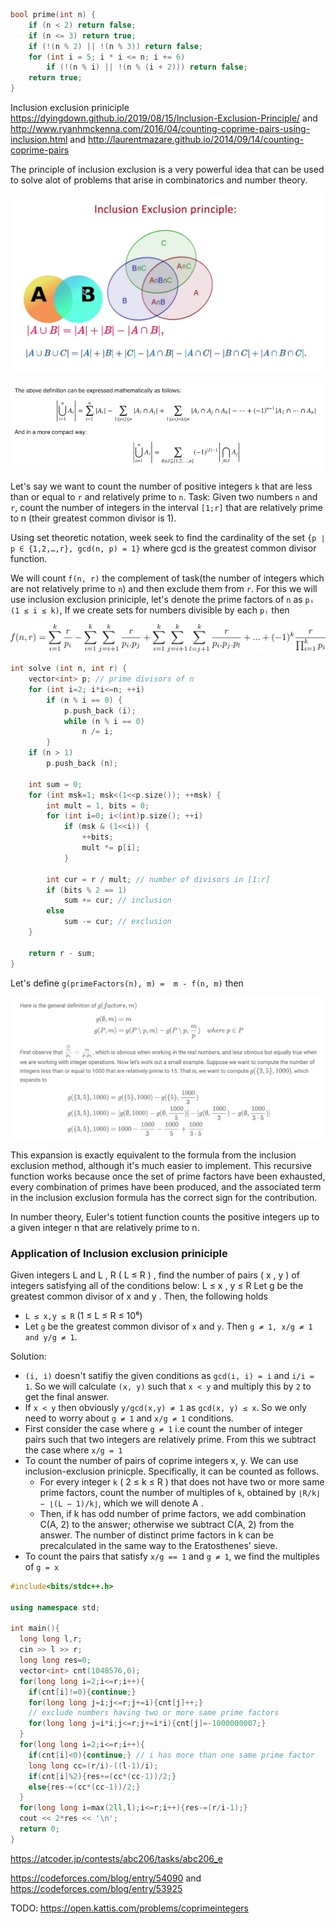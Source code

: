 ```cpp
bool prime(int n) {
    if (n < 2) return false;
    if (n <= 3) return true;
    if (!(n % 2) || !(n % 3)) return false;
    for (int i = 5; i * i <= n; i += 6)
        if (!(n % i) || !(n % (i + 2))) return false;
    return true;
}
```

Inclusion exclusion priniciple https://dyingdown.github.io/2019/08/15/Inclusion-Exclusion-Principle/ and http://www.ryanhmckenna.com/2016/04/counting-coprime-pairs-using-inclusion.html and http://laurentmazare.github.io/2014/09/14/counting-coprime-pairs

The principle of inclusion exclusion is a very powerful idea that can be used to solve alot of problems that arise in combinatorics and number theory.

![](images/inclusion_exclusion_0.png)

![](images/inclusion_exclusion_1.png)

Let's say we want to count the number of positive integers `k` that are less than or equal to `r` and relatively prime to `n`. Task: Given two numbers `n` and `r`, count the number of integers in the interval `[1;r]` that are relatively prime to n (their greatest common divisor is 1).

Using set theoretic notation, week seek to find the cardinality of the set  `{p ∣ p ∈ {1,2,…,r}, gcd(n, p) = 1}`  where  gcd  is the greatest common divisor function. 

We will count `f(n, r)` the complement of task(the number of integers which are not relatively prime to `n`) and then exclude them from `r`. For this we will use inclusion exclusion priniciple, let's denote the prime factors of `n` as `pᵢ (1 ≤ i ≤ k)`, If we create sets for numbers divisible by each `pᵢ` then

![](images/inclusion_exclusion_2.png)

```cpp
int solve (int n, int r) {
    vector<int> p; // prime divisors of n
    for (int i=2; i*i<=n; ++i)
        if (n % i == 0) {
            p.push_back (i);
            while (n % i == 0)
                n /= i;
        }
    if (n > 1)
        p.push_back (n);

    int sum = 0;
    for (int msk=1; msk<(1<<p.size()); ++msk) {
        int mult = 1, bits = 0;
        for (int i=0; i<(int)p.size(); ++i)
            if (msk & (1<<i)) {
                ++bits;
                mult *= p[i];
            }

        int cur = r / mult; // number of divisors in [1:r]
        if (bits % 2 == 1)
            sum += cur; // inclusion
        else
            sum -= cur; // exclusion
    }

    return r - sum;
}
```

Let's define `g(primeFactors(n), m) =  m - f(n, m)` then 

![](images/inclusion_exclusion_4.png)

This expansion is exactly equivalent to the formula from the inclusion exclusion method, although it's much easier to implement. This recursive function works because once the set of prime factors have been exhausted, every combination of primes have been produced, and the associated term in the inclusion exclusion formula has the correct sign for the contribution.

In number theory, Euler's totient function counts the positive integers up to a given integer n that are relatively prime to n. 

### Application of Inclusion exclusion priniciple 
Given integers L and L , R ( L ≤ R ) , find the number of pairs ( x , y ) of integers satisfying all of the conditions below: L ≤ x , y ≤ R Let g be the greatest common divisor of x and y . Then, the following holds

* `L ≤ x,y ≤ R` (1 ≤ L ≤ R ≤ 10⁶)
* Let `g` be the greatest common divisor of `x` and `y`. Then `g ≠ 1, x/g ≠ 1 and y/g ≠ 1`.

Solution:
* `(i, i)` doesn't satifiy the given conditions as `gcd(i, i) = i` and `i/i = 1`. So we will calculate `(x, y)` such that `x < y` and multiply this by `2` to get the final answer.
* If `x < y` then obviously `y/gcd(x,y) ≠ 1` as `gcd(x, y) ≤ x`. So we only need to worry about `g ≠ 1` and `x/g ≠ 1` conditions.
* First consider the case where `g ≠ 1` i.e count the number of integer pairs such that two integers are relatively prime. From this we subtract the case where `x/g = 1`
* To count the number of pairs of coprime integers x, y. We can use inclusion-exclusion prinicple. Specifically, it can be counted as follows.
  * For every integer `k` ( 2 ≤ k ≤ R ) that does not have two or more same prime factors, count the number of multiples of `k`, obtained by `⌊R/k⌋ − ⌊(L − 1)/k⌋`, which we will denote A . 
  * Then, if k has odd number of prime factors, we add combination C(A, 2) to the answer; otherwise we subtract C(A, 2) from the answer. The number of distinct prime factors in k can be precalculated in the same way to the Eratosthenes' sieve.
* To count the pairs that satisfy `x/g == 1` and `g ≠ 1`, we find the multiples of `g = x`

```cpp
#include<bits/stdc++.h>
 
using namespace std;
 
int main(){
  long long l,r;
  cin >> l >> r;
  long long res=0;
  vector<int> cnt(1048576,0);
  for(long long i=2;i<=r;i++){
    if(cnt[i]!=0){continue;}
    for(long long j=i;j<=r;j+=i){cnt[j]++;}
    // exclude numbers having two or more same prime factors
    for(long long j=i*i;j<=r;j+=i*i){cnt[j]=-1000000007;}
  }
  for(long long i=2;i<=r;i++){
    if(cnt[i]<0){continue;} // i has more than one same prime factor
    long long cc=(r/i)-((l-1)/i);
    if(cnt[i]%2){res+=(cc*(cc-1))/2;}
    else{res-=(cc*(cc-1))/2;}
  }
  for(long long i=max(2ll,l);i<=r;i++){res-=(r/i-1);}
  cout << 2*res << '\n';
  return 0;
}
```

https://atcoder.jp/contests/abc206/tasks/abc206_e

https://codeforces.com/blog/entry/54090 and https://codeforces.com/blog/entry/53925

TODO: https://open.kattis.com/problems/coprimeintegers
